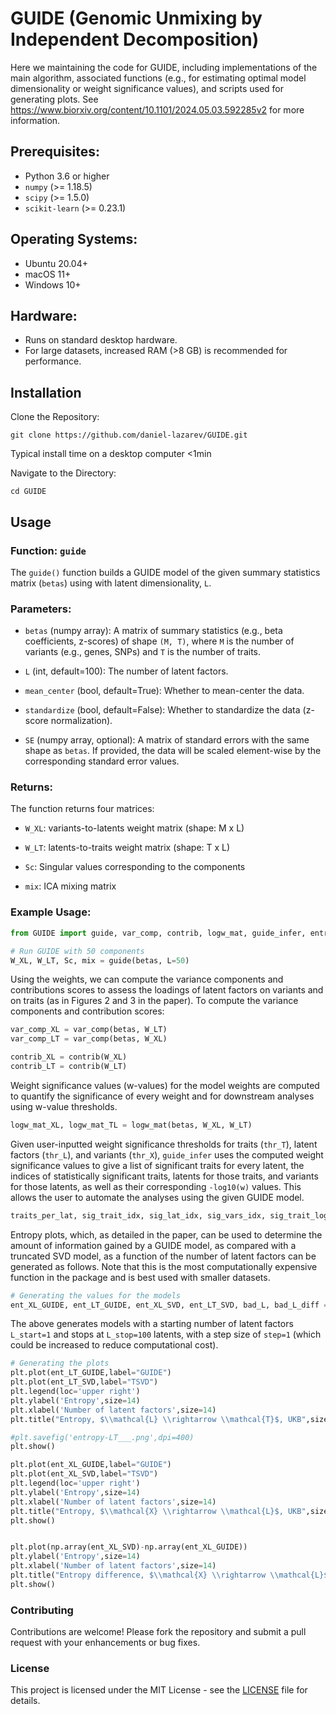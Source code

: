# GUIDE (Genomic Unmixing by Independent Decomposition)

Here we maintaining the code for GUIDE, including implementations of the main algorithm, associated functions (e.g., for estimating optimal model dimensionality or weight significance values), and scripts used for generating plots. See https://www.biorxiv.org/content/10.1101/2024.05.03.592285v2 for more information. 

## Prerequisites:
- Python 3.6 or higher
- `numpy` (>= 1.18.5)
- `scipy` (>= 1.5.0)
- `scikit-learn` (>= 0.23.1)

## Operating Systems:
- Ubuntu 20.04+
- macOS 11+
- Windows 10+

## Hardware:
- Runs on standard desktop hardware.
- For large datasets, increased RAM (>8 GB) is recommended for performance.

## Installation
Clone the Repository:

```
git clone https://github.com/daniel-lazarev/GUIDE.git
```
Typical install time on a desktop computer <1min

Navigate to the Directory:

```
cd GUIDE
```

## Usage

### Function: `guide`
The `guide()` function builds a GUIDE model of the given summary statistics matrix (`betas`) using with latent dimensionality, `L`.

### Parameters:
- `betas` (numpy array): A matrix of summary statistics (e.g., beta coefficients, z-scores) of shape `(M, T)`, where `M` is the number of variants (e.g., genes, SNPs) and `T` is the number of traits.

- `L` (int, default=100): The number of latent factors.

- `mean_center` (bool, default=True): Whether to mean-center the data.

- `standardize` (bool, default=False): Whether to standardize the data (z-score normalization).

- `SE` (numpy array, optional): A matrix of standard errors with the same shape as `betas`. If provided, the data will be scaled element-wise by the corresponding standard error values.


### Returns:
The function returns four matrices:

- `W_XL`: variants-to-latents weight matrix (shape: M x L)

- `W_LT`: latents-to-traits weight matrix  (shape: T x L)

- `Sc`: Singular values corresponding to the components

- `mix`: ICA mixing matrix


### Example Usage:
```python
from GUIDE import guide, var_comp, contrib, logw_mat, guide_infer, entropy_plot
```
```python
# Run GUIDE with 50 components
W_XL, W_LT, Sc, mix = guide(betas, L=50)
```
Using the weights, we can compute the variance components and contributions scores to assess the loadings of latent factors on variants and on traits (as in Figures 2 and 3 in the paper).
To compute the variance components and contribution scores:
```python
var_comp_XL = var_comp(betas, W_LT)
var_comp_LT = var_comp(betas, W_XL)

contrib_XL = contrib(W_XL)
contrib_LT = contrib(W_LT)
```
Weight significance values (w-values) for the model weights are computed to quantify the significance of every weight and for downstream analyses using w-value thresholds.
```python
logw_mat_XL, logw_mat_TL = logw_mat(betas, W_XL, W_LT)
```

Given user-inputted weight significance thresholds for traits (`thr_T`), latent factors (`thr_L`), and variants (`thr_X`), `guide_infer` uses the computed weight significance values to give a list of significant traits for every latent, the indices of statistically significant traits, latents for those traits, and variants for those latents, as well as their corresponding `-log10(w)` values. This allows the user to automate the analyses using the given GUIDE model. 
```python
traits_per_lat, sig_trait_idx, sig_lat_idx, sig_vars_idx, sig_trait_logw, sig_lat_logw, sig_vars_logw = guide_infer(logw_mat_XL,logw_mat_TL, thr_T = 8, thr_L = 8, thr_X = 8)
```

Entropy plots, which, as detailed in the paper, can be used to determine the amount of information gained by a GUIDE model, as compared with a truncated SVD model, as a function of the number of latent factors can be generated as follows. Note that this is the most computationally expensive function in the package and is best used with smaller datasets.
```python
# Generating the values for the models
ent_XL_GUIDE, ent_LT_GUIDE, ent_XL_SVD, ent_LT_SVD, bad_L, bad_L_diff = entropy_plot(G, L_start=1, L_stop=100, step=1, metric='contrib')
```
The above generates models with a starting number of latent factors `L_start=1` and stops at `L_stop=100` latents, with a step size of `step=1` (which could be increased to reduce computational cost). 
```python
# Generating the plots
plt.plot(ent_LT_GUIDE,label="GUIDE")
plt.plot(ent_LT_SVD,label="TSVD")
plt.legend(loc='upper right')
plt.ylabel('Entropy',size=14)
plt.xlabel('Number of latent factors',size=14)
plt.title("Entropy, $\\mathcal{L} \\rightarrow \\mathcal{T}$, UKB",size=17)

#plt.savefig('entropy-LT___.png',dpi=400)
plt.show()

plt.plot(ent_XL_GUIDE,label="GUIDE")
plt.plot(ent_XL_SVD,label="TSVD")
plt.legend(loc='upper right')
plt.ylabel('Entropy',size=14)
plt.xlabel('Number of latent factors',size=14)
plt.title("Entropy, $\\mathcal{X} \\rightarrow \\mathcal{L}$, UKB",size=17)
plt.show()


plt.plot(np.array(ent_XL_SVD)-np.array(ent_XL_GUIDE))
plt.ylabel('Entropy',size=14)
plt.xlabel('Number of latent factors',size=14)
plt.title("Entropy difference, $\\mathcal{X} \\rightarrow \\mathcal{L}$, UKB",size=17)
plt.show()
```

### Contributing
Contributions are welcome! Please fork the repository and submit a pull request with your enhancements or bug fixes.


### License

This project is licensed under the MIT License - see the [LICENSE](LICENSE) file for details.
